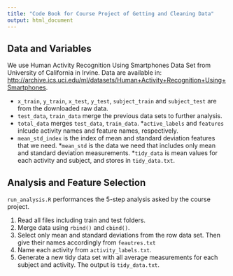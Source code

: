 ```yaml
---
title: "Code Book for Course Project of Getting and Cleaning Data"
output: html_document
---
```


## Data and Variables
We use Human Activity Recognition Using Smartphones Data Set from University of California in Irvine.
Data are available in: <http://archive.ics.uci.edu/ml/datasets/Human+Activity+Recognition+Using+Smartphones>.

* ```x_train```, ```y_train```, ```x_test```, ```y_test```, ```subject_train``` and ```subject_test``` are from the downloaded raw data.
* ```test_data```, ```train_data```  merge the previous data sets to further analysis.
* ```total_data``` merges ```test_data```, ```train_data```.
*```active_labels``` and ```features``` inlcude activity names and feature names, respectively.
* ```mean_std_index``` is the index of mean and standard deviation features that we need.
*```mean_std``` is the data we need that includes only mean and standard deviation measurements.
*```tidy_data``` is mean values for each activity and subject, and stores in ```tidy_data.txt```.





## Analysis and Feature Selection
```run_analysis.R``` performances the 5-step analysis asked by the course project.

1. Read all files including train and test folders.
2. Merge data using ```rbind()``` and ```cbind()```.
3. Select only mean and standard deviations from the row data set. Then give their names accordingly from ```feautres.txt```
4. Name each activity from ```activity_labels.txt```.
5. Generate a new tidy data set with all average measurements for each subject and activity. The output is ```tidy_data.txt```.
